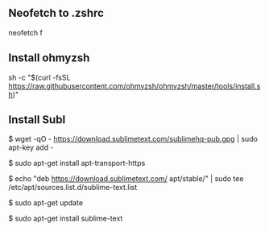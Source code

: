 ## Neofetch to .zshrc
neofetch
f
## Install ohmyzsh
sh -c "$(curl -fsSL https://raw.githubusercontent.com/ohmyzsh/ohmyzsh/master/tools/install.sh)"

## Install Subl
$ wget -qO - https://download.sublimetext.com/sublimehq-pub.gpg | sudo apt-key add -

$ sudo apt-get install apt-transport-https

$ echo "deb https://download.sublimetext.com/ apt/stable/" | sudo tee /etc/apt/sources.list.d/sublime-text.list

$ sudo apt-get update

$ sudo apt-get install sublime-text
